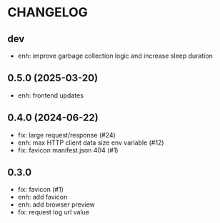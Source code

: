 
# CHANGELOG

## dev
- enh: improve garbage collection logic and increase sleep duration

## 0.5.0 (2025-03-20)
- enh: frontend updates

## 0.4.0 (2024-06-22)
- fix: large request/response (#24)
- enh: max HTTP client data size env variable (#12)
- fix: favicon manifest.json 404 (#1)

## 0.3.0
- fix: favicon (#1)
- enh: add favicon
- enh: add browser preview
- fix: request log url value
